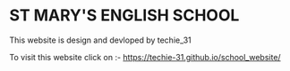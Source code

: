 # ST MARY'S ENGLISH SCHOOL
This website is design and devloped by techie_31

To visit this website click on :- https://techie-31.github.io/school_website/
